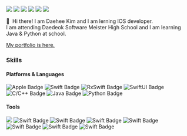 <a href="mailto:0824dh@naver.com" target="_blank"><img src="https://img.shields.io/badge/Personal Mail-03C75A?style=flat-square&logo=Naver&logoColor=white"/></a>
<a href="mailto:0824dh@dms.hs.kr" target="_blank"><img src="https://img.shields.io/badge/School Mail-EA4335?style=flat-square&logo=Gmail&logoColor=white"/></a>
<a href="mailto:kj0824@icloud.com" target="_blank"><img src="https://img.shields.io/badge/Public Mail-3693F3?style=flat-square&logo=iCloud&logoColor=white"/></a>
<a href="https://www.facebook.com/profile.php?id=100014541102884" target="_blank"><img src="https://img.shields.io/badge/Facebook-1877F2?style=flat-square&logo=Facebook&logoColor=white"/></a>
 <a href="https://velog.io/@kimdaehee0824" target="_blank"><img src="https://img.shields.io/badge/velog-1DBF73?style=flat-square&logo=Vimeo&logoColor=white"/></a>
<a href="https://www.linkedin.com/in/대희-김-447899229/" target="_blank"><img src="https://img.shields.io/badge/linkedin-0A66C2?style=flat-square&logo=LinkedIn&logoColor=white"/></a>

  </a>
  </a>

<p>
 
  👋&nbsp; Hi there! I am Daehee Kim and I am lerning IOS developer.<br/>
  I am attending Daedeok Software Meister High School and I am learning Java & Python at school.
 
 [My portfolio is here.](https://www.craft.do/s/IR1Xn6KPfDkAlp)
</p>



### Skills
#### Platforms & Languages
<div>
  
![Apple Badge](https://img.shields.io/badge/IOS-000000?&style=flat-square&logo=Apple&logoColor=white)
![Swift Badge](https://img.shields.io/badge/Swift-FA7343?&style=flat-square&logo=Swift&logoColor=white)
![RxSwift Badge](https://img.shields.io/badge/RxSwift-EE3322?&style=flat-square&logo=Swift&logoColor=white)
![SwiftUI Badge](https://img.shields.io/badge/SwiftUI-2D2E83?&style=flat-square&logo=Swift&logoColor=white)
![C/C++ Badge](https://img.shields.io/badge/C/C++-00599C?&style=flat-square&logo=C&logoColor=white)
![Java Badge](https://img.shields.io/badge/Java-007396?&style=flat-square&logo=Java&logoColor=white)
![Python Badge](https://img.shields.io/badge/Python-3776AB?&style=flat-square&logo=Python&logoColor=white)
</div>

#### Tools
<div>
  
![](https://img.shields.io/badge/Xcode-147EFB?&style=flat-square&logo=Xcode&logoColor=white)
![Swift Badge](https://img.shields.io/badge/Clion-000000?&style=flat-square&logo=Clion&logoColor=white)
![Swift Badge](https://img.shields.io/badge/VSCode-007ACC?&style=flat-square&logo=VisualStudioCode&logoColor=white)
![Swift Badge](https://img.shields.io/badge/git-F05032?&style=flat-square&logo=Git&logoColor=white)
![Swift Badge](https://img.shields.io/badge/GitKraken-179287?&style=flat-square&logo=GitKraken&logoColor=white)
![Swift Badge](https://img.shields.io/badge/CocoaPods-EE3322?&style=flat-square&logo=CocoaPods&logoColor=white)
![Swift Badge](https://img.shields.io/badge/IntelliJ-0071C5?&style=flat-square&logo=IntelliJIDEA&logoColor=white)
![Swift Badge](https://img.shields.io/badge/Figma-F24E1E?&style=flat-square&logo=Figma&logoColor=white)
</div>
